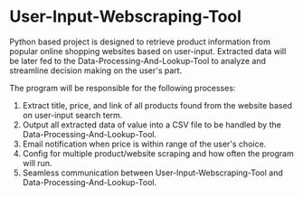 # User-Input-Webscraping-Tool

Python based project is designed to retrieve product information from popular online shopping websites based on user-input.
Extracted data will be later fed to the Data-Processing-And-Lookup-Tool to analyze and streamline decision making on the user's part.

The program will be responsible for the following processes:
  1. Extract title, price, and link of all products found from the website based on user-input search term.
  2. Output all extracted data of value into a CSV file to be handled by the Data-Processing-And-Lookup-Tool.
  3. Email notification when price is within range of the user's choice.
  4. Config for multiple product/website scraping and how often the program will run.
  5. Seamless communication between User-Input-Webscraping-Tool and Data-Processing-And-Lookup-Tool.

  
